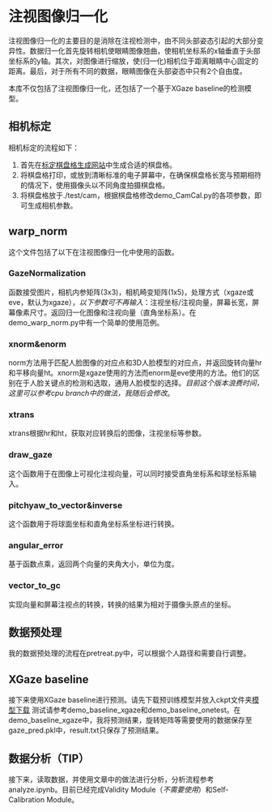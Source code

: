 # 注视图像归一化
注视图像归一化的主要目的是消除在注视检测中，由不同头部姿态引起的大部分变异性。数据归一化首先旋转相机使眼睛图像翘曲，使相机坐标系的x轴垂直于头部坐标系的y轴。其次，对图像进行缩放，使(归一化)相机位于距离眼睛中心固定的距离。最后，对于所有不同的数据，眼睛图像在头部姿态中只有2个自由度。

本库不仅包括了注视图像归一化，还包括了一个基于XGaze baseline的检测模型。

## 相机标定
相机标定的流程如下：
1. 首先在[标定棋盘格生成网站](https://calib.io/pages/camera-calibration-pattern-generator)中生成合适的棋盘格。
2. 将棋盘格打印，或放到清晰标准的电子屏幕中，在确保棋盘格长宽与预期相符的情况下，使用摄像头以不同角度拍摄棋盘格。
3. 将棋盘格放于./test/cam，根据棋盘格修改demo_CamCal.py的各项参数，即可生成相机参数。

## warp_norm
这个文件包括了以下在注视图像归一化中使用的函数。
### GazeNormalization
函数接受图片，相机内参矩阵(3x3)，相机畸变矩阵(1x5)，处理方式（xgaze或eve，默认为xgaze），*以下参数可不再输入*：注视坐标/注视向量，屏幕长宽，屏幕像素尺寸。返回归一化图像和注视向量（直角坐标系）。在demo_warp_norm.py中有一个简单的使用范例。
### xnorm&enorm
norm方法用于匹配人脸图像的对应点和3D人脸模型的对应点，并返回旋转向量hr和平移向量ht。xnorm是xgaze使用的方法而enorm是eve使用的方法。他们的区别在于人脸关键点的检测和选取，通用人脸模型的选择。*目前这个版本浪费时间，这里可以参考cpu branch中的做法，我随后会修改*。
### xtrans
xtrans根据hr和ht，获取对应转换后的图像，注视坐标等参数。
### draw_gaze
这个函数用于在图像上可视化注视向量，可以同时接受直角坐标系和球坐标系输入。
### pitchyaw_to_vector&inverse
这个函数用于将球面坐标和直角坐标系坐标进行转换。
### angular_error
基于函数点乘，返回两个向量的夹角大小，单位为度。
### vector_to_gc
实现向量和屏幕注视点的转换，转换的结果为相对于摄像头原点的坐标。

## 数据预处理
我的数据预处理的流程在pretreat.py中，可以根据个人路径和需要自行调整。

## XGaze baseline
接下来使用XGaze baseline进行预测。请先下载预训练模型并放入ckpt文件夹[模型下载](https://drive.google.com/file/d/1Ma6zJrECNTjo_mToZ5GKk7EF-0FS4nEC/view)
测试请参考demo_baseline_xgaze和demo_baseline_onetest。在demo_baseline_xgaze中，我将预测结果，旋转矩阵等需要使用的数据保存至gaze_pred.pkl中，result.txt只保存了预测结果。

## 数据分析（TIP）
接下来，读取数据，并使用文章中的做法进行分析，分析流程参考analyze.ipynb。目前已经完成Validity Module（*不需要使用*）和Self-Calibration Module。